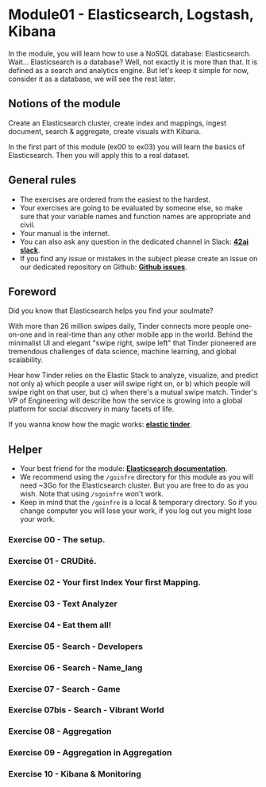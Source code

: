# Module01 - Elasticsearch, Logstash, Kibana

In the module, you will learn how to use a NoSQL database: Elasticsearch.
Wait... Elasticsearch is a database? Well, not exactly it is more than that. It is defined as a search and analytics engine. But let's keep it simple for now, consider it as a database, we will see the rest later.

## Notions of the module

Create an Elasticsearch cluster, create index and mappings, ingest document, search & aggregate, create visuals with Kibana.  

In the first part of this module (ex00 to ex03) you will learn the basics of Elasticsearch. Then you will apply this to a real dataset.

## General rules

* The exercises are ordered from the easiest to the hardest.
* Your exercises are going to be evaluated by someone else, so make sure that your variable names and function names are appropriate and civil. 
* Your manual is the internet.
* You can also ask any question in the dedicated channel in Slack: **[42ai slack](https://42-ai.slack.com)**.
* If you find any issue or mistakes in the subject please create an issue on our dedicated repository on Github:  **[Github issues](https://github.com/42-AI/bootcamp_data-engineering/issues)**.

## Foreword

Did you know that Elasticsearch helps you find your soulmate?

With more than 26 million swipes daily, Tinder connects more people one-on-one and in real-time than any other mobile app in the world. Behind the minimalist UI and elegant "swipe right, swipe left" that Tinder pioneered are tremendous challenges of data science, machine learning, and global scalability.

Hear how Tinder relies on the Elastic Stack to analyze, visualize, and predict not only a) which people a user will swipe right on, or b) which people will swipe right on that user, but c) when there's a mutual swipe match. Tinder's VP of Engineering will describe how the service is growing into a global platform for social discovery in many facets of life.

If you wanna know how the magic works: **[elastic tinder](https://www.elastic.co/elasticon/conf/2017/sf/tinder-using-the-elastic-stack-to-make-connections-around-the-world)**.

## Helper 

* Your best friend for the module: **[Elasticsearch documentation](https://www.elastic.co/guide/en/elasticsearch/reference/current/index.html)**.
* We recommend using the `/goinfre` directory for this module as you will need ~3Go for the Elasticsearch cluster. But you are free to do as you wish. Note that using `/sgoinfre` won't work.
* Keep in mind that the `/goinfre` is a local & temporary directory. So if you change computer you will lose your work, if you log out you might lose your work.

### Exercise 00 - The setup.
### Exercise 01 - CRUDité.
### Exercise 02 - Your first Index Your first Mapping.
### Exercise 03 - Text Analyzer
### Exercise 04 - Eat them all!
### Exercise 05 - Search - Developers
### Exercise 06 - Search - Name_lang
### Exercise 07 - Search - Game
### Exercise 07bis - Search - Vibrant World
### Exercise 08 - Aggregation
### Exercise 09 - Aggregation in Aggregation
### Exercise 10 - Kibana & Monitoring
